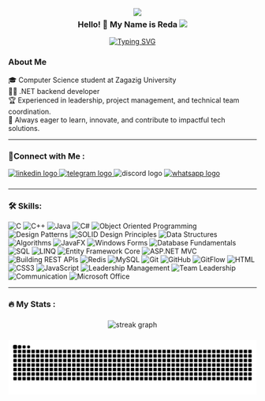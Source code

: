 
<img width="250" align="right" src="https://cdn.dribbble.com/users/1447870/screenshots/6163011/media/1f5e3cc39ac05fb870293745d3ff1f56.gif">

<h3 align="center">
Hello! 🙋 My Name is Reda  <img src="https://media.giphy.com/media/hvRJCLFzcasrR4ia7z/giphy.gif" width="28">
</h3>

<p align="center">
<a href=https://www.linkedin.com/in/redaelsayied/><img src="https://readme-typing-svg.herokuapp.com?font=Fira+Code&weight=500&size=22&pause=1000&width=435&lines=I+am+a+Computer+Science+student.;Welcome+To+My+GitHub+Profile+%E2%99%A5." alt="Typing SVG" /></a>
</p> 

### About Me
🎓 Computer Science student at Zagazig University  
👨‍💻 .NET backend developer  
🏆 Experienced in leadership, project management, and technical team coordination.  
🎯 Always eager to learn, innovate, and contribute to impactful tech solutions.  

<hr>

### 🔗Connect with Me :

<div align="left">
  <a href="https://www.linkedin.com/in/redaelsayed" target="_blank">
    <img src="https://raw.githubusercontent.com/maurodesouza/profile-readme-generator/master/src/assets/icons/social/linkedin/default.svg" width="52" height="40" alt="linkedin logo"  />
  </a>
  <a href="https://t.me/reda_elsayied" target="_blank">
    <img src="https://raw.githubusercontent.com/maurodesouza/profile-readme-generator/master/src/assets/icons/social/telegram/default.svg" width="52" height="40" alt="telegram logo"  />
  </a>
  <img src="https://raw.githubusercontent.com/maurodesouza/profile-readme-generator/master/src/assets/icons/social/discord/default.svg" width="52" height="40" alt="discord logo"  />
  <a href="https://wa.me/201065086328" target="_blank">
    <img src="https://raw.githubusercontent.com/maurodesouza/profile-readme-generator/master/src/assets/icons/social/whatsapp/default.svg" width="52" height="40" alt="whatsapp logo"  />
  </a>
</div>

###
<hr>

<h3 align="left">🛠 Skills:</h3>

![C](https://img.shields.io/badge/C-00599C?style=flat&logo=c&logoColor=white)
![C++](https://img.shields.io/badge/C++-00599C?style=flat&logo=cplusplus&logoColor=white)
![Java](https://img.shields.io/badge/Java-007396?style=flat&logo=java&logoColor=white)
![C#](https://img.shields.io/badge/C%23-9B4F96?style=flat&logo=csharp&logoColor=white)
![Object Oriented Programming](https://img.shields.io/badge/Programming%20paradigm-Object%20Oriented%20Programming-informational?style=flat&color=6aa6f8)
![Design Patterns](https://img.shields.io/badge/Design%20Patterns-FF6B6B?style=flat-square&logo=any&logoColor=white)
![SOLID Design Principles](https://img.shields.io/badge/SOLID%20Design%20Principles-FF6B6B?style=flat-square&logo=any&logoColor=white)
![Data Structures](https://img.shields.io/badge/Data%20Structures-FF6B6B?style=flat-square&logo=treehouse&logoColor=white)
![Algorithms](https://img.shields.io/badge/Algorithms-0081CB?style=flat-square&logo=code&logoColor=white)
![JavaFX](https://img.shields.io/badge/JavaFX-007396?style=flat-square&logo=java&logoColor=white)
![Windows Forms](https://img.shields.io/badge/Windows%20Forms-0078D4?style=flat-square&logo=microsoft&logoColor=white)
![Database Fundamentals](https://img.shields.io/badge/Database%20Fundamentals-6aa6f8?style=flat&logo=database&logoColor=white)
![SQL](https://img.shields.io/badge/SQL-003B57?style=flat&logo=mysql&logoColor=white)
![LINQ](https://img.shields.io/badge/LINQ-0078D4?style=flat&logo=microsoft&logoColor=white)
![Entity Framework Core](https://img.shields.io/badge/Entity%20Framework%20Core-3E4B5B?style=flat&logo=dot-net&logoColor=white)
![ASP.NET MVC](https://img.shields.io/badge/ASP.NET%20MVC-5C2D91?style=flat&logo=dot-net&logoColor=white)
![Building REST APIs](https://img.shields.io/badge/Building%20REST%20APIs-0078D4?style=flat&logo=dot-net&logoColor=white)
![Redis](https://img.shields.io/badge/Redis-DC382D?style=flat&logo=redis&logoColor=white)
![MySQL](https://img.shields.io/badge/MySQL-4479A1?style=flat&logo=mysql&logoColor=white)
![Git](https://img.shields.io/badge/-Git-05122A?style=flat&logo=git)
![GitHub](https://img.shields.io/badge/-GitHub-05122A?style=flat&logo=github)
![GitFlow](https://img.shields.io/badge/GitFlow-6aa6f8?style=flat&logo=git&logoColor=white)
![HTML](https://img.shields.io/badge/HTML5-informational?style=flat&logo=html5&logoColor=white&color=f16529)
![CSS3](https://img.shields.io/badge/CSS3-informational?style=flat&logo=css3&logoColor=white&color=264de4)
![JavaScript](https://img.shields.io/badge/JavaScript-F7DF1E?style=flat&logo=javascript&logoColor=black)
![Leadership Management](https://img.shields.io/badge/Leadership%20Management-FF6B6B?style=flat-square&logo=any&logoColor=white)
![Team Leadership](https://img.shields.io/badge/Team%20Leadership-0081CB?style=flat-square&logo=any&logoColor=white)
![Communication](https://img.shields.io/badge/Communication-9B4F96?style=flat-square&logo=any&logoColor=white)
![Microsoft Office](https://img.shields.io/badge/Microsoft%20Office-D83B01?style=flat&logo=microsoft-office&logoColor=white)

<hr>

<h3 align="left">🔥   My Stats :</h3>

###

<div align="center">
  <img src="https://streak-stats.demolab.com?user=redaelsayied&locale=en&mode=daily&theme=dark&hide_border=false&border_radius=5&order=3" height="220" alt="streak graph"  />
</div>

###

###

<picture>
  <source media="(prefers-color-scheme: dark)" srcset="https://github.com/redaelsayied/redaelsayied/blob/output/github-contribution-grid-snake-dark.svg" />
  <source media="(prefers-color-scheme: light)" srcset="https://github.com/redaelsayied/redaelsayied/blob/output/github-contribution-grid-snake.svg" />
  <img alt="GitHub Snake Animation" src="https://github.com/redaelsayied/redaelsayied/blob/output/github-contribution-grid-snake.svg" />
</picture>



###
